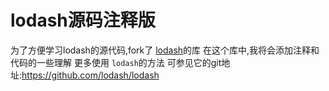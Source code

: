 # lodash源码注释版

为了方便学习lodash的源代码,fork了 [lodash](https://github.com/lodash/lodash)的库
在这个库中,我将会添加注释和代码的一些理解
更多使用 `lodash`的方法 可参见它的git地址:https://github.com/lodash/lodash
